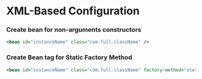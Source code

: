 # XML-Based Configuration

### Create bean for non-arguments constructors
```xml
<bean id="instanceName" class="com.full.className" />
```

### Create Bean tag for Static Factory Method
```xml
<bean id="instanceName" class="com.full.className" factory-method="staticFactoryClassMethodName" />
```